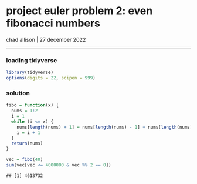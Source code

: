 project euler problem 2: even fibonacci numbers
================
chad allison \| 27 december 2022

------------------------------------------------------------------------

### loading tidyverse

``` r
library(tidyverse)
options(digits = 22, scipen = 999)
```

### solution

``` r
fibo = function(x) {
  nums = 1:2
  i = 1
  while (i <= x) {
    nums[length(nums) + 1] = nums[length(nums) - 1] + nums[length(nums)]
    i = i + 1
  }
  return(nums)
}

vec = fibo(40)
sum(vec[vec <= 4000000 & vec %% 2 == 0])
```

    ## [1] 4613732
